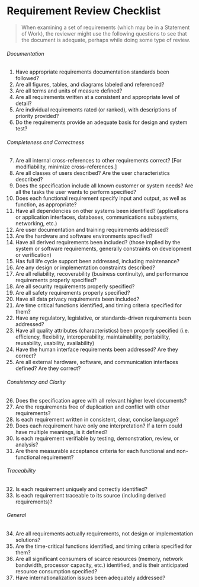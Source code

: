 # Requirement Review Checklist

> When examining a set of requirements (which may be in a Statement of Work), the reviewer might use the following questions to see that the document is adequate, perhaps while doing some type of review.

###### Documentation

1.	Have appropriate requirements documentation standards been followed?
2.	Are all figures, tables, and diagrams labeled and referenced?
3.	Are all terms and units of measure defined?
4.	Are all requirements written at a consistent and appropriate level of detail?
5.	Are individual requirements rated (or ranked), with descriptions of priority provided?
6.	Do the requirements provide an adequate basis for design and system test?

###### Completeness and Correctness

7.	Are all internal cross-references to other requirements correct? [For modifiability, minimize cross-references.]
8.	Are all classes of users described? Are the user characteristics described?
9.	Does the specification include all known customer or system needs? Are all the tasks the user wants to perform specified?
10.	Does each functional requirement specify input and output, as well as function, as appropriate?
11.	Have all dependencies on other systems been identified? (applications or application interfaces, databases, communications subsystems, networking, etc.)
12.	Are user documentation and training requirements addressed?
13.	Are the hardware and software environments specified? 
14.	Have all derived requirements been included? (those implied by the system or software requirements, generally constraints on development or verification)
15.	Has full life cycle support been addressed, including maintenance?
16.	Are any design or implementation constraints described?
17.	Are all reliability, recoverability (business continuity), and performance requirements properly specified?
18.	Are all security requirements properly specified?
19.	Are all safety requirements properly specified?
20.	Have all data privacy requirements been included?
21.	Are time critical functions identified, and timing criteria specified for them?
22.	Have any regulatory, legislative, or standards-driven requirements been addressed?
23.	Have all quality attributes (characteristics) been properly specified (i.e. efficiency, flexibility, interoperability, maintainability, portability, reusability, usability, availability)
24.	Have the human interface requirements been addressed? Are they correct?
25.	Are all external hardware, software, and communication interfaces defined? Are they correct?

###### Consistency and Clarity

26.	Does the specification agree with all relevant higher level documents?
27.	Are the requirements free of duplication and conflict with other requirements?
28.	Is each requirement written in consistent, clear, concise language?
29.	Does each requirement have only one interpretation? If a term could have multiple meanings, is it defined?
30.	Is each requirement verifiable by testing, demonstration, review, or analysis? 
31.	Are there measurable acceptance criteria for each functional and non-functional requirement?

###### Traceability

32.	Is each requirement uniquely and correctly identified?
33.	Is each requirement traceable to its source (including derived requirements)?

###### General 

34.	Are all requirements actually requirements, not design or implementation solutions?
35.	Are the time-critical functions identified, and timing criteria specified for them?
36.	Are all significant consumers of scarce resources (memory, network bandwidth, processor capacity, etc.) identified, and is their anticipated resource consumption specified?
37.	Have internationalization issues been adequately addressed?
